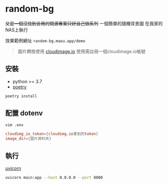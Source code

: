 # random-bg

~~又是一個沒找到合用的開源專案只好自己做系列~~
一個簡單的隨機背景圖
在我家的NAS上執行

效果範例網址 `random-bg.maou.app/demo`

> 圖片轉換使用 [cloudimage.io](https://cloudimage.io)
> 使用需註冊一個cloudimage.io帳號


## 安裝

* python >= 3.7
* [poetry](https://github.com/python-poetry/poetry)

```bash
poetry install
```

## 配置 dotenv

`vim .env`

```conf
cloudimg_io_token={cloudimg.io拿到的token}
image_dir={圖片資料夾}
```

## 執行

[uvicorn](https://www.uvicorn.org)
```bash
uvicorn main:app --host 0.0.0.0 --port 8000
```
